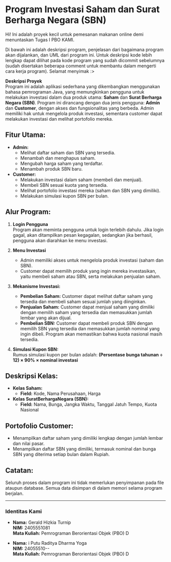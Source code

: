 # Program Investasi Saham dan Surat Berharga Negara (SBN)

Hi! Ini adalah proyek kecil untuk pemesanan makanan online demi menuntaskan Tugas I PBO KAMI.

Di bawah ini adalah deskripsi program, penjelasan dari bagaimana program akan dijalankan, dan UML dari program ini. Untuk deskripsi kode lebih lengkap dapat dilihat pada kode program yang sudah dicommit sebelumnya (sudah disertakan beberapa comment untuk membantu dalam mengerti cara kerja program). Selamat menyimak :>

**Deskripsi Proyek**  
Program ini adalah aplikasi sederhana yang dikembangkan menggunakan bahasa pemrograman Java, yang memungkinkan pengguna untuk melakukan investasi dalam dua produk utama: **Saham** dan **Surat Berharga Negara (SBN)**. Program ini dirancang dengan dua jenis pengguna: **Admin** dan **Customer**, dengan akses dan fungsionalitas yang berbeda. Admin memiliki hak untuk mengelola produk investasi, sementara customer dapat melakukan investasi dan melihat portofolio mereka.

## Fitur Utama:
- **Admin:**
  - Melihat daftar saham dan SBN yang tersedia.
  - Menambah dan menghapus saham.
  - Mengubah harga saham yang terdaftar.
  - Menambah produk SBN baru.
- **Customer:**
  - Melakukan investasi dalam saham (membeli dan menjual).
  - Membeli SBN sesuai kuota yang tersedia.
  - Melihat portofolio investasi mereka (saham dan SBN yang dimiliki).
  - Melakukan simulasi kupon SBN per bulan.

## Alur Program:
1. **Login Pengguna**  
   Program akan meminta pengguna untuk login terlebih dahulu. Jika login gagal, akan ditampilkan pesan kegagalan, sedangkan jika berhasil, pengguna akan diarahkan ke menu investasi.
   
2. **Menu Investasi**  
   - Admin memiliki akses untuk mengelola produk investasi (saham dan SBN).
   - Customer dapat memilih produk yang ingin mereka investasikan, yaitu membeli saham atau SBN, serta melakukan penjualan saham.
   
3. **Mekanisme Investasi:**
   - **Pembelian Saham:** Customer dapat melihat daftar saham yang tersedia dan membeli saham sesuai jumlah yang diinginkan.
   - **Penjualan Saham:** Customer dapat menjual saham yang dimiliki dengan memilih saham yang tersedia dan memasukkan jumlah lembar yang akan dijual.
   - **Pembelian SBN:** Customer dapat membeli produk SBN dengan memilih SBN yang tersedia dan memasukkan jumlah nominal yang ingin dibeli. Program akan memastikan bahwa kuota nasional masih tersedia.
   
4. **Simulasi Kupon SBN:**  
   Rumus simulasi kupon per bulan adalah:
   **(Persentase bunga tahunan ÷ 12) × 90% × nominal investasi**

## Deskripsi Kelas:
- **Kelas Saham:**
  - **Field:** Kode, Nama Perusahaan, Harga
- **Kelas SuratBerhargaNegara (SBN):**
  - **Field:** Nama, Bunga, Jangka Waktu, Tanggal Jatuh Tempo, Kuota Nasional

## Portofolio Customer:
- Menampilkan daftar saham yang dimiliki lengkap dengan jumlah lembar dan nilai pasar.
- Menampilkan daftar SBN yang dimiliki, termasuk nominal dan bunga SBN yang diterima setiap bulan dalam Rupiah.

## Catatan:
Seluruh proses dalam program ini tidak memerlukan penyimpanan pada file ataupun database. Semua data disimpan di dalam memori selama program berjalan.

---

### Identitas Kami
- **Nama:** Gerald Hizkia Turnip  
  **NIM:** 2405551081  
  **Mata Kuliah:** Pemrograman Berorientasi Objek (PBO) D  

- **Nama:** i Putu Raditya Dharma Yoga  
  **NIM:** 24055510--  
  **Mata Kuliah:** Pemrograman Berorientasi Objek (PBO) D
